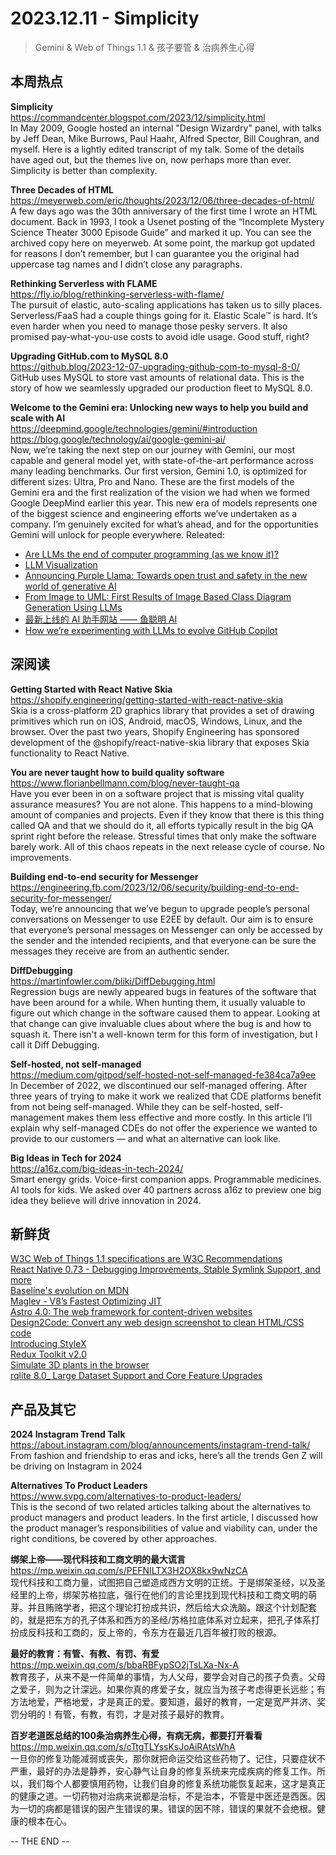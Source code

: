 2023.12.11 - Simplicity  
========  

> Gemini & Web of Things 1.1 & 孩子要管 & 治病养生心得

## 本周热点

**Simplicity**  
https://commandcenter.blogspot.com/2023/12/simplicity.html  
In May 2009, Google hosted an internal "Design Wizardry" panel, with talks by Jeff Dean, Mike Burrows, Paul Haahr, Alfred Spector, Bill Coughran, and myself. Here is a lightly edited transcript of my talk. Some of the details have aged out, but the themes live on, now perhaps more than ever. Simplicity is better than complexity.

**Three Decades of HTML**  
https://meyerweb.com/eric/thoughts/2023/12/06/three-decades-of-html/  
A few days ago was the 30th anniversary of the first time I wrote an HTML document.  Back in 1993, I took a Usenet posting of the “Incomplete Mystery Science Theater 3000 Episode Guide” and marked it up.  You can see the archived copy here on meyerweb.  At some point, the markup got updated for reasons I don’t remember, but I can guarantee you the original had uppercase tag names and I didn’t close any paragraphs. 

**Rethinking Serverless with FLAME**  
https://fly.io/blog/rethinking-serverless-with-flame/  
The pursuit of elastic, auto-scaling applications has taken us to silly places. Serverless/FaaS had a couple things going for it. Elastic Scale™ is hard. It’s even harder when you need to manage those pesky servers. It also promised pay-what-you-use costs to avoid idle usage. Good stuff, right?

**Upgrading GitHub.com to MySQL 8.0**  
https://github.blog/2023-12-07-upgrading-github-com-to-mysql-8-0/  
GitHub uses MySQL to store vast amounts of relational data. This is the story of how we seamlessly upgraded our production fleet to MySQL 8.0.

**Welcome to the Gemini era: Unlocking new ways to help you build and scale with AI**  
https://deepmind.google/technologies/gemini/#introduction  
https://blog.google/technology/ai/google-gemini-ai/  
Now, we’re taking the next step on our journey with Gemini, our most capable and general model yet, with state-of-the-art performance across many leading benchmarks. Our first version, Gemini 1.0, is optimized for different sizes: Ultra, Pro and Nano. These are the first models of the Gemini era and the first realization of the vision we had when we formed Google DeepMind earlier this year. This new era of models represents one of the biggest science and engineering efforts we’ve undertaken as a company. I’m genuinely excited for what’s ahead, and for the opportunities Gemini will unlock for people everywhere. Releated:  
- [Are LLMs the end of computer programming (as we know it)?](https://stackoverflow.blog/2023/12/05/are-llms-the-end-of-computer-programming-as-we-know-it/)  
- [LLM Visualization](https://bbycroft.net/llm)  
- [Announcing Purple Llama: Towards open trust and safety in the new world of generative AI](https://ai.meta.com/blog/purple-llama-open-trust-safety-generative-ai/)  
- [From Image to UML: First Results of Image Based Class Diagram Generation Using LLMs](https://modeling-languages.com/image-to-uml-with-llm/)  
- [最新上线的 AI 助手网站 —— 鱼聪明 AI](https://zhuanlan.zhihu.com/p/638116901)  
- [How we’re experimenting with LLMs to evolve GitHub Copilot](https://github.blog/2023-12-06-how-were-experimenting-with-llms-to-evolve-github-copilot/)  

##  深阅读

**Getting Started with React Native Skia**  
https://shopify.engineering/getting-started-with-react-native-skia  
Skia is a cross-platform 2D graphics library that provides a set of drawing primitives which run on iOS, Android, macOS, Windows, Linux, and the browser. Over the past two years, Shopify Engineering has sponsored development of the @shopify/react-native-skia library that exposes Skia functionality to React Native.

**You are never taught how to build quality software**  
https://www.florianbellmann.com/blog/never-taught-qa  
Have you ever been in on a software project that is missing vital quality assurance measures? You are not alone. This happens to a mind-blowing amount of companies and projects. Even if they know that there is this thing called QA and that we should do it, all efforts typically result in the big QA sprint right before the release. Stressful times that only make the software barely work. All of this chaos repeats in the next release cycle of course. No improvements.

**Building end-to-end security for Messenger**  
https://engineering.fb.com/2023/12/06/security/building-end-to-end-security-for-messenger/  
Today, we’re announcing that we’ve begun to upgrade people’s personal conversations on Messenger to use E2EE by default. Our aim is to ensure that everyone’s personal messages on Messenger can only be accessed by the sender and the intended recipients, and that everyone can be sure the messages they receive are from an authentic sender.

**DiffDebugging**  
https://martinfowler.com/bliki/DiffDebugging.html  
Regression bugs are newly appeared bugs in features of the software that have been around for a while. When hunting them, it usually valuable to figure out which change in the software caused them to appear. Looking at that change can give invaluable clues about where the bug is and how to squash it. There isn't a well-known term for this form of investigation, but I call it Diff Debugging.

**Self-hosted, not self-managed**  
https://medium.com/gitpod/self-hosted-not-self-managed-fe384ca7a9ee  
In December of 2022, we discontinued our self-managed offering. After three years of trying to make it work we realized that CDE platforms benefit from not being self-managed. While they can be self-hosted, self-management makes them less effective and more costly. In this article I’ll explain why self-managed CDEs do not offer the experience we wanted to provide to our customers — and what an alternative can look like.

**Big Ideas in Tech for 2024**  
https://a16z.com/big-ideas-in-tech-2024/  
Smart energy grids. Voice-first companion apps. Programmable medicines. AI tools for kids. We asked over 40 partners across a16z to preview one big idea they believe will drive innovation in 2024.

## 新鲜货

[W3C Web of Things 1.1 specifications are W3C Recommendations](https://www.w3.org/news/2023/w3c-web-of-things-1-1-specifications-are-w3c-recommendations/)  
[React Native 0.73 - Debugging Improvements, Stable Symlink Support, and more](https://reactnative.dev/blog/2023/12/06/0.73-debugging-improvements-stable-symlinks)  
[Baseline's evolution on MDN](https://developer.mozilla.org/en-US/blog/baseline-evolution-on-mdn/)  
[Maglev - V8’s Fastest Optimizing JIT](https://v8.dev/blog/maglev)  
[Astro 4.0: The web framework for content-driven websites](https://astro.build/)  
[Design2Code: Convert any web design screenshot to clean HTML/CSS code](https://github.com/mostafasadeghi97/design2code)  
[Introducing StyleX](https://stylexjs.com/blog/introducing-stylex/)  
[Redux Toolkit v2.0](https://github.com/reduxjs/redux-toolkit/releases/tag/v2.0.0)  
[Simulate 3D plants in the browser](https://plant.max-richter.dev/)  
[rqlite 8.0_ Large Dataset Support and Core Feature Upgrades](https://www.philipotoole.com/rqlite-8-0-large-dataset-support-and-core-feature-upgrades/)  


## 产品及其它  

**2024 Instagram Trend Talk**  
https://about.instagram.com/blog/announcements/instagram-trend-talk/  
From fashion and friendship to eras and icks, here’s all the trends Gen Z will be driving on Instagram in 2024

**Alternatives To Product Leaders**  
https://www.svpg.com/alternatives-to-product-leaders/  
This is the second of two related articles talking about the alternatives to product managers and product leaders.  In the first article, I discussed how the product manager’s responsibilities of value and viability can, under the right conditions, be covered by other approaches.

**绑架上帝——现代科技和工商文明的最大谎言**  
https://mp.weixin.qq.com/s/PEFNILTX3H2OX8kx9wNzCA  
现代科技和工商力量，试图把自己塑造成西方文明的正统。于是绑架圣经，以及圣经里的上帝，绑架苏格拉底，强行在他们的言论里找到现代科技和工商文明的萌芽。并且贿赂学者，把这个理论打扮成共识，然后给大众洗脑。跟这个计划配套的，就是把东方的孔子体系和西方的圣经/苏格拉底体系对立起来，把孔子体系打扮成反科技和工商的，反上帝的，令东方在最近几百年被打败的根源。

**最好的教育：有管、有教、有罚、有爱**  
https://mp.weixin.qq.com/s/bbaRBFypSO2jTsLXa-Nx-A  
教育孩子，从来不是一件简单的事情，为人父母，要学会对自己的孩子负责。父母之爱子，则为之计深远。如果你真的疼爱子女，就应当为孩子考虑得更长远些；有方法地爱，严格地爱，才是真正的爱。要知道，最好的教育，一定是宽严并济、奖罚分明的！有管，有教，有罚，才是对孩子最好的教育。

**百岁老道医总结的100条治病养生心得，有病无病，都要打开看看**  
https://mp.weixin.qq.com/s/cTtgTLYssKsJoAiRAtsWhA  
一旦你的修复功能减弱或丧失，那你就把命运交给这些药物了。记住，只要症状不严重，最好的办法是静养，安心静气让自身的修复系统来完成疾病的修复工作。所以，我们每个人都要慎用药物，让我们自身的修复系统功能恢复起来，这才是真正的健康之道。一切药物对治病来说都是治标，不是治本，不管是中医还是西医。因为一切的病都是错误的因产生错误的果。错误的因不除，错误的果就不会绝根。健康的根本在心。

-- THE END --
